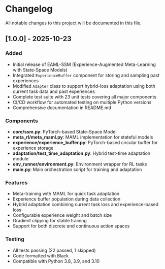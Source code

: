 # Changelog

All notable changes to this project will be documented in this file.

## [1.0.0] - 2025-10-23

### Added
- Initial release of EAML-SSM (Experience-Augmented Meta-Learning with State-Space Models)
- Integrated `ExperienceBuffer` component for storing and sampling past experiences
- Modified `Adapter` class to support hybrid-loss adaptation using both current task data and past experiences
- Complete test suite with 23 unit tests covering all major components
- CI/CD workflow for automated testing on multiple Python versions
- Comprehensive documentation in README.md

### Components
- **core/ssm.py**: PyTorch-based State-Space Model
- **meta_rl/meta_maml.py**: MAML implementation for stateful models
- **experience/experience_buffer.py**: PyTorch-based circular buffer for experience storage
- **adaptation/test_time_adaptation.py**: Hybrid test-time adaptation module
- **env_runner/environment.py**: Environment wrapper for RL tasks
- **main.py**: Main orchestration script for training and adaptation

### Features
- Meta-training with MAML for quick task adaptation
- Experience buffer population during data collection
- Hybrid adaptation combining current task loss and experience-based loss
- Configurable experience weight and batch size
- Gradient clipping for stable training
- Support for both discrete and continuous action spaces

### Testing
- All tests passing (22 passed, 1 skipped)
- Code formatted with Black
- Compatible with Python 3.8, 3.9, and 3.10

